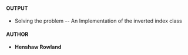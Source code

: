#### OUTPUT
- Solving the problem
	-- An Implementation of the inverted index class

#### AUTHOR
- **Henshaw Rowland**
